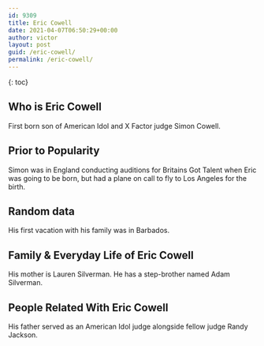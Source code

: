 ```yaml
---
id: 9309
title: Eric Cowell
date: 2021-04-07T06:50:29+00:00
author: victor
layout: post
guid: /eric-cowell/
permalink: /eric-cowell/
---
```



{: toc}


## Who is Eric Cowell



First born son of American Idol and X Factor judge Simon Cowell.

                
                
                
## Prior to Popularity



Simon was in England conducting auditions for Britains Got Talent when Eric was going to be born, but had a plane on call to fly to Los Angeles for the birth. 

                
                
                
## Random data



His first vacation with his family was in Barbados. 

                
                
                
## Family & Everyday Life of Eric Cowell



His mother is Lauren Silverman. He has a step-brother named Adam Silverman. 

                
                
                
## People Related With Eric Cowell



His father served as an American Idol judge alongside fellow judge Randy Jackson.

                
              
            
          
          
          